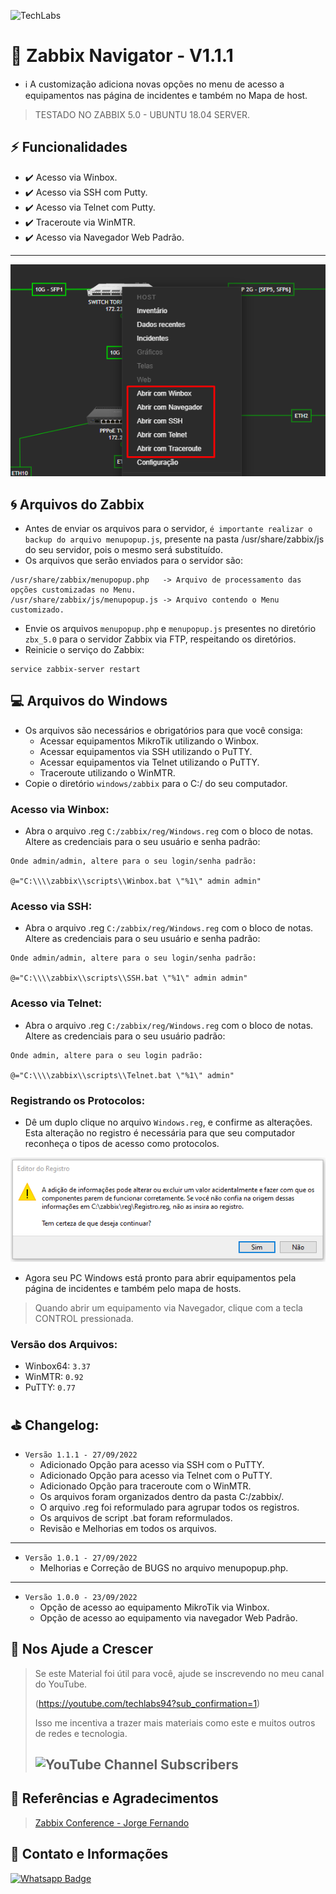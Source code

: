 ![TechLabs](https://techlabs.net.br/wp-content/uploads/2021/09/logo_blog.png)

# :rocket: Zabbix Navigator - V1.1.1
* :information_source: A customização adiciona novas opções no menu de acesso a equipamentos nas página de incidentes e também no Mapa de host.

> TESTADO NO ZABBIX 5.0 - UBUNTU 18.04 SERVER.

## :zap: Funcionalidades
* :heavy_check_mark: Acesso via Winbox.
* :heavy_check_mark: Acesso via SSH com Putty.
* :heavy_check_mark: Acesso via Telnet com Putty.
* :heavy_check_mark: Traceroute via WinMTR.
* :heavy_check_mark: Acesso via Navegador Web Padrão.

---

![Menu Mapa](assets/img.png)

## :cyclone: Arquivos do Zabbix
* Antes de enviar os arquivos para o servidor, `é importante realizar o backup do arquivo menupopup.js`, presente na pasta /usr/share/zabbix/js do seu servidor, pois o mesmo será substituído.
* Os arquivos que serão enviados para o servidor são:
```
/usr/share/zabbix/menupopup.php   -> Arquivo de processamento das opções customizadas no Menu.
/usr/share/zabbix/js/menupopup.js -> Arquivo contendo o Menu customizado.
```
* Envie os arquivos `menupopup.php` e `menupopup.js` presentes no diretório `zbx_5.0` para o servidor Zabbix via FTP, respeitando os diretórios.
* Reinicie o serviço do Zabbix:
```
service zabbix-server restart
```

## :computer: Arquivos do Windows
* Os arquivos são necessários e obrigatórios para que você consiga:
  * Acessar equipamentos MikroTik utilizando o Winbox.
  * Acessar equipamentos via SSH utilizando o PuTTY.
  * Acessar equipamentos via Telnet utilizando o PuTTY.
  * Traceroute utilizando o WinMTR.
* Copie o diretório `windows/zabbix` para o C:/ do seu computador.

### Acesso via Winbox:
* Abra o arquivo .reg `C:/zabbix/reg/Windows.reg` com o bloco de notas. Altere as credenciais para o seu usuário e senha padrão:
```
Onde admin/admin, altere para o seu login/senha padrão:

@="C:\\\\zabbix\\scripts\\Winbox.bat \"%1\" admin admin"
```

### Acesso via SSH:
* Abra o arquivo .reg `C:/zabbix/reg/Windows.reg` com o bloco de notas. Altere as credenciais para o seu usuário e senha padrão:
```
Onde admin/admin, altere para o seu login/senha padrão:

@="C:\\\\zabbix\\scripts\\SSH.bat \"%1\" admin admin"
```

### Acesso via Telnet:
* Abra o arquivo .reg `C:/zabbix/reg/Windows.reg` com o bloco de notas. Altere as credenciais para o seu usuário padrão:
```
Onde admin, altere para o seu login padrão:

@="C:\\\\zabbix\\scripts\\Telnet.bat \"%1\" admin"
```

### Registrando os Protocolos:
* Dê um duplo clique no arquivo `Windows.reg`, e confirme as alterações. Esta alteração no registro é necessária para que seu computador reconheça o tipos de acesso como protocolos.

![Registro do Windows](assets/img_2.png)

* Agora seu PC Windows está pronto para abrir equipamentos pela página de incidentes e também pelo mapa de hosts.

> Quando abrir um equipamento via Navegador, clique com a tecla CONTROL pressionada.

### Versão dos Arquivos:
* Winbox64: `3.37`
* WinMTR:   `0.92`
* PuTTY:    `0.77`

## :golf: Changelog:
* `Versão 1.1.1 - 27/09/2022` 
  * Adicionado Opção para acesso via SSH com o PuTTY.
  * Adicionado Opção para acesso via Telnet com o PuTTY.
  * Adicionado Opção para traceroute com o WinMTR.
  * Os arquivos foram organizados dentro da pasta C:/zabbix/.
  * O arquivo .reg foi reformulado para agrupar todos os registros.
  * Os arquivos de script .bat foram reformulados.
  * Revisão e Melhorias em todos os arquivos.
---
* `Versão 1.0.1 - 27/09/2022`
  * Melhorias e Correção de BUGS no arquivo menupopup.php.
---
* `Versão 1.0.0 - 23/09/2022`
  * Opção de acesso ao equipamento MikroTik via Winbox.
  * Opção de acesso ao equipamento via navegador Web Padrão.

## :sparkling_heart: Nos Ajude a Crescer
>Se este Material foi útil para você, ajude se inscrevendo no meu canal do YouTube.
>
>(https://youtube.com/techlabs94?sub_confirmation=1)
> 
>Isso me incentiva a trazer mais materiais como este e muitos outros de redes e tecnologia.
> 
>## ![YouTube Channel Subscribers](https://img.shields.io/youtube/channel/subscribers/UCWN6suTq5sZGqnSLos992Yw?style=social)


## :blue_book: Referências e Agradecimentos
> [Zabbix Conference - Jorge Fernando](https://pt.slideshare.net/JorgeFernandoMatsudo/zabbix-conference-2018v2-95430345)

## :iphone: Contato e Informações
[![Whatsapp Badge](https://img.shields.io/badge/-Whatsapp-4CA143?style=flat-square&labelColor=4CA143&logo=whatsapp&logoColor=white&link=https://api.whatsapp.com/send?phone=5537999351046)](https://api.whatsapp.com/send?phone=5537999351046)